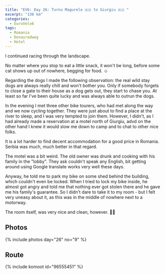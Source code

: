 ```yaml
---
title: "EV6: Day 26: Turnu Magurele 🇷🇴 to Giurgiu 🇷🇴 "
excerpt: "136 km"
categories:
  - EuroVelo6
tags:
  - Romania
  - Donauradweg
  - Hotel
---
```


I continued racing through the landscape.

No matter where you stop to eat a little snack, it won't be long, before some cat shows up out of nowhere, begging for food. ☺️

Regarding the dogs I made the following observation: the real wild stay dogs are always really chill and won't bother you.
Only if somebody forgets to close a gate to their house as a dog gets out, they start to chase you. At least so far I've been quite lucky and was always able to outrun the dogs.

In the evening I met three other bike tourers, who had met along the way and we now cycling together. They were just about to find a place at the river to sleep, and I was very tempted to join them.
However, I didn't, as I had already made a reservation at a motel north of Giurgiu, advd on the other hand I knew it would slow me down to camp and to chat to other nice folks.

It is a lot harder to find decent accommodation for a good price in Romania. Serbia was much, much better in that regard.

The motel was a bit weird. The old owner was drunk and cooking with his family in the "lobby". They ask couldn't speak any English, bit getting around using Google translate works very well these days.

Anyway, he told me to park my bike on some shed behind the building, which couldn't even be locked. When I tried to lock my bike inside, he almost got angry and told me that nothing ever got stolen there and he gave me his family's guarantee. So I didn't dare to take it to my room - but I felt very uneasy about it, as this was in the middle of nowhere next to a motorway.

The room itself, was very nice and clean, however. 🤷‍♂️


## Photos

{% include photos day="26" no="9" %}

## Route
{% include komoot id="96555451" %}
